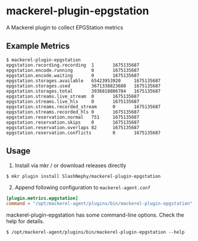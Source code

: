 # mackerel-plugin-epgstation

A Mackerel plugin to collect EPGStation metrics

## Example Metrics

```console
$ mackerel-plugin-epgstation
epgstation.recording.recording  1       1675135687
epgstation.encode.running       0       1675135687
epgstation.encode.waiting       0       1675135687
epgstation.storages.available   65423953920     1675135687
epgstation.storages.used        3671338823680   1675135687
epgstation.storages.total       3936818806784   1675135687
epgstation.streams.live_stream  0       1675135687
epgstation.streams.live_hls     0       1675135687
epgstation.streams.recorded_stream      0       1675135687
epgstation.streams.recorded_hls 0       1675135687
epgstation.reservation.normal   751     1675135687
epgstation.reservation.skips    0       1675135687
epgstation.reservation.overlaps 82      1675135687
epgstation.reservation.conflicts        0       1675135687
```

## Usage

1. Install via mkr / or download releases directly

```console
$ mkr plugin install SlashNephy/mackerel-plugin-epgstation
```

2. Append following configuration to `mackerel-agent.conf`

```conf
[plugin.metrics.epgstation]
command = "/opt/mackerel-agent/plugins/bin/mackerel-plugin-epgstation"
```

mackerel-plugin-epgstation has some command-line options. Check the help for details.

```console
$ /opt/mackerel-agent/plugins/bin/mackerel-plugin-epgstation --help
```
